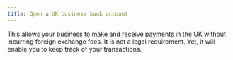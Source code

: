 ```yaml
---
title: Open a UK business bank account
---
```

This allows your business to make and receive payments in the UK without incurring foreign exchange fees. It is not a legal requirement. Yet, it will enable you to keep track of your transactions.
